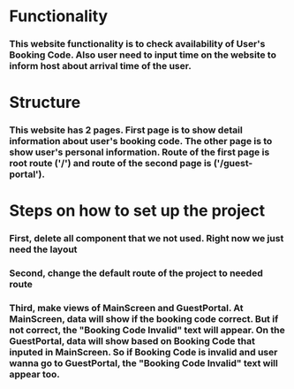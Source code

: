 # Functionality
### This website functionality is to check availability of User's Booking Code. Also user need to input time on the website to inform host about arrival time of the user.

# Structure
### This website has 2 pages. First page is to show detail information about user's booking code. The other page is to show user's personal information. Route of the first page is root route ('/') and route of the second page is ('/guest-portal').

# Steps on how to set up the project
### First, delete all component that we not used. Right now we just need the layout
### Second, change the default route of the project to needed route
### Third, make views of MainScreen and GuestPortal. At MainScreen, data will show if the booking code correct. But if not correct, the "Booking Code Invalid" text will appear. On the GuestPortal, data will show based on Booking Code that inputed in MainScreen. So if Booking Code is invalid and user wanna go to GuestPortal, the "Booking Code Invalid" text will appear too.